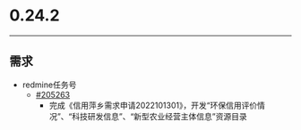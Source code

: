 # 0.24.2

---

## 需求
* redmine任务号
    * [#205263](http://redmine.qixinyun.com/issues/205263)
        * 完成《信用萍乡需求申请2022101301》，开发“环保信用评价情况”、“科技研发信息”、“新型农业经营主体信息”资源目录
